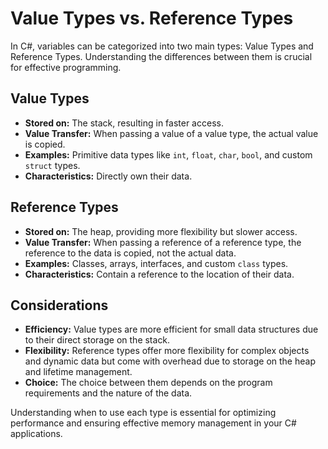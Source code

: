 # Value Types vs. Reference Types

In C#, variables can be categorized into two main types: Value Types and Reference Types. Understanding the differences between them is crucial for effective programming.

## Value Types

- **Stored on:** The stack, resulting in faster access.
- **Value Transfer:** When passing a value of a value type, the actual value is copied.
- **Examples:** Primitive data types like `int`, `float`, `char`, `bool`, and custom `struct` types.
- **Characteristics:** Directly own their data.

## Reference Types

- **Stored on:** The heap, providing more flexibility but slower access.
- **Value Transfer:** When passing a reference of a reference type, the reference to the data is copied, not the actual data.
- **Examples:** Classes, arrays, interfaces, and custom `class` types.
- **Characteristics:** Contain a reference to the location of their data.

## Considerations

- **Efficiency:** Value types are more efficient for small data structures due to their direct storage on the stack.
- **Flexibility:** Reference types offer more flexibility for complex objects and dynamic data but come with overhead due to storage on the heap and lifetime management.
- **Choice:** The choice between them depends on the program requirements and the nature of the data.

Understanding when to use each type is essential for optimizing performance and ensuring effective memory management in your C# applications.
